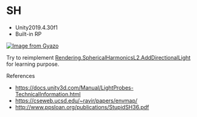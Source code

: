 # SH

- Unity2019.4.30f1
- Built-in RP

[![Image from Gyazo](https://i.gyazo.com/36266bd0a0c922a4e9b8c306c7717b1f.gif)](https://gyazo.com/36266bd0a0c922a4e9b8c306c7717b1f)

Try to reimplement [Rendering.SphericalHarmonicsL2.AddDirectionalLight](https://docs.unity3d.com/2019.4/Documentation/ScriptReference/Rendering.SphericalHarmonicsL2.AddDirectionalLight.html) for learning purpose.

References
- https://docs.unity3d.com/Manual/LightProbes-TechnicalInformation.html
- https://cseweb.ucsd.edu/~ravir/papers/envmap/
- http://www.ppsloan.org/publications/StupidSH36.pdf
